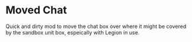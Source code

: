# Moved Chat

Quick and dirty mod to move the chat box over where it might be covered by the sandbox unit box, espeically with Legion in use.
